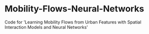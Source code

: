 # Mobility-Flows-Neural-Networks
Code for 'Learning Mobility Flows from Urban Features with Spatial Interaction Models and Neural Networks'
